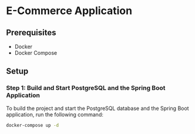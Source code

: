 # E-Commerce Application

## Prerequisites

- Docker
- Docker Compose

## Setup

### Step 1: Build and Start PostgreSQL and the Spring Boot Application

To build the project and start the PostgreSQL database and the Spring Boot application, run the following command:

```bash
docker-compose up -d

